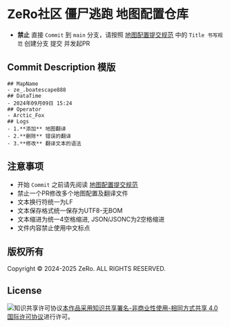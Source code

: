 # ZeRo社区 僵尸逃跑 地图配置仓库
- **禁止** 直接 `Commit` 到 `main` 分支，请按照 <a rel="readme" href="地图配置提交规范.md">地图配置提交规范</a> 中的 `Title 书写规范` 创建分支 提交 并发起PR 
## Commit Description 模版

```
## MapName
- ze_.boatescape888
## DataTime 
- 2024年09月09日 15:24
## Operator
- Arctic_Fox
## Logs
- 1.**添加** 地图翻译
- 2.**删除** 错误的翻译
- 3.**修改** 翻译文本的语法
```

## 注意事项

- 开始 `Commit` 之前请先阅读 <a rel="readme" href="地图配置提交规范.md">地图配置提交规范</a>
- 禁止一个PR修改多个地图配置及翻译文件
- 文本换行符统一为LF
- 文本保存格式统一保存为UTF8-无BOM
- 文本缩进为统一4空格缩进, JSON/JSONC为2空格缩进
- 文件内容禁止使用中文标点

## 版权所有

Copyright © 2024-2025 ZeRo. ALL RIGHTS RESERVED.
<br />

## License

<img alt="知识共享许可协议" style="border-width:0" src="https://i.creativecommons.org/l/by-nc-sa/4.0/88x31.png" /></a><a rel="license" href="http://creativecommons.org/licenses/by-nc-sa/4.0/">本作品采用<a rel="license" href="http://creativecommons.org/licenses/by-nc-sa/4.0/">知识共享署名-非商业性使用-相同方式共享 4.0 国际许可协议</a>进行许可。
